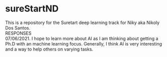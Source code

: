 # sureStartND
This is a repository for the Suretart deep learning track for Niky aka Nikoly Dos Santos.  
RESPONSES   
07/06/2021. 
I hope to learn more about AI as I am thinking about getting a Ph.D with an machine learning focus. Generally, I think AI is very interesting and a way to help others on varying tasks.   
